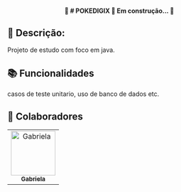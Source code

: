 

<h4 align="center"> 
	🚧  # POKEDIGIX 🚀 Em construção...  🚧
</h4>

## :memo: Descrição:
Projeto de estudo com foco em java.

## :books: Funcionalidades
casos de teste unitario, uso de banco de dados etc.

## :handshake: Colaboradores
<table>
  <tr>
    <td align="center">
      <a href="https://github.com/espinoza9">
        <img src="https://avatars.githubusercontent.com/u/92704684?v=4" width="100px;" alt="Gabriela"/><br>
        <sub>
          <b>Gabriela</b>
        </sub>
      </a>
    </td>
